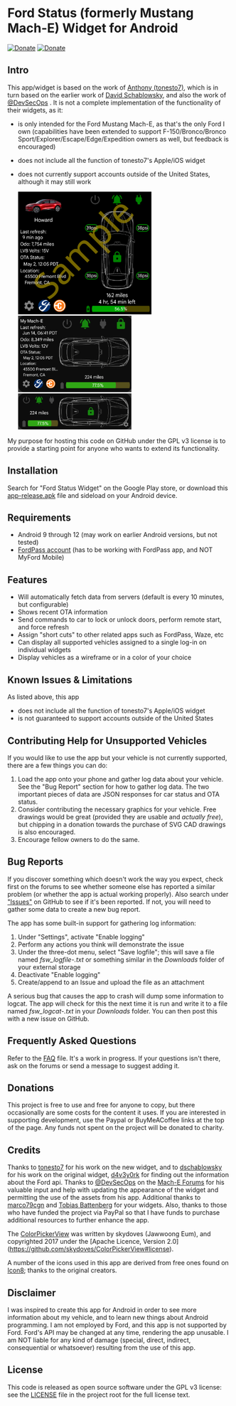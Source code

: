 # Ford Status (formerly Mustang Mach-E) Widget for Android

[![Donate](https://img.shields.io/badge/donate-paypal-green.svg?style=for-the-badge)](https://www.paypal.com/donate/?hosted_button_id=HULVHBSWXDU9S) 
[![Donate](https://img.shields.io/badge/buy%20me%20a%20coffee-donate-yellow.svg)](https://www.buymeacoffee.com/khpylonca)

## Intro

This app/widget is based on the work of [Anthony (tonesto7)](https://github.com/tonesto7), which is in turn based on the earlier work of 
[David Schablowsky](https://github.com/dschablowsky/FordPassWidget), and also the work of [@DevSecOps](https://www.macheforum.com/site/threads/guide-android-mme-widget-more-complex.13588/)
.  It is not a complete implementation of the functionality of their widgets, as it:
- is only intended for the Ford Mustang Mach-E, as that's the only Ford I own (capabilities have been extended to support 
  F-150/Bronco/Bronco Sport/Explorer/Escape/Edge/Expedition owners as well, but feedback is encouraged)
- does not include all the function of tonesto7's Apple/iOS widget
- does not currently support accounts outside of the United States, although it may still work

  <img src="app/src/main/assets/appwidget_sample.png" alt="Large widget example" width="300" />
  <img src="app/src/main/assets/widget_2x4_preview.png" alt="Medium widget example" width="255" />
  <img src="app/src/main/assets/widget_1x5_preview.png" alt="Small widget example" width="255" />

My purpose for hosting this code on GitHub under the GPL v3 license is to provide a starting point for anyone who wants to extend its functionality.

## Installation

Search for "Ford Status Widget" on the Google Play store, or download 
this [app-release.apk](https://github.com/khpylon/MachEWidget/blob/master/app/github/release/app-release.apk?raw=true) file and sideload on your Android device.

## Requirements

- Android 9 through 12 (may work on earlier Android versions, but not tested)
- [FordPass account](https://sso.ci.ford.com/authsvc/mtfim/sps/authsvc?PolicyId=urn:ibm:security:authentication:asf:basicldapuser&Target=https%3A%2F%2Fsso.ci.ford.com%2Foidc%2Fendpoint%2Fdefault%2Fauthorize%3FqsId%3D1f0281db-c684-454a-8d31-0c0f297cc9ed%26client_id%3D880cf418-6345-4e3b-81cd-7b623309b571&identity_source_id=75d08ad1-510f-468a-b69b-5ebc34f773e3#appID=CCCA9FB8-B941-46AD-A89F-F9D9D699DD68&propertySpecificContentKey=brand_ford&originURL=https%3A%2F%2Fwww.ford.com%2F&lang=en_us&fsURL=https%3A%2F%2Fapi.mps.ford.com) (has to be working with FordPass app, and NOT MyFord Mobile)

## Features

- Will automatically fetch data from servers (default is every 10 minutes, but configurable)
- Shows recent OTA information
- Send commands to car to lock or unlock doors, perform remote start, and force refresh
- Assign "short cuts" to other related apps such as FordPass, Waze, etc
- Can display all supported vehicles assigned to a single log-in on individual widgets
- Display vehicles as a wireframe or in a color of your choice

## Known Issues & Limitations

As listed above, this app
- does not include all the function of tonesto7's Apple/iOS widget
- is not guaranteed to support accounts outside of the United States

## Contributing Help for Unsupported Vehicles

If you would like to use the app but your vehicle is not currently supported, there are a few things you can do:

1. Load the app onto your phone and gather log data about your vehicle.  See the "Bug Report" section for how to gather log data.  The two important pieces of data are JSON responses for car status and OTA status.
2. Consider contributing the necessary graphics for your vehicle.  Free drawings would be great (provided they are usable and *actually free*), but chipping in a donation towards the purchase of SVG CAD drawings is also encouraged.
3. Encourage fellow owners to do the same.

## Bug Reports

If you discover something which doesn't work the way you expect, check first on the forums to see whether someone else has
reported a similar problem (or whether the app is actual working properly).  Also search under
["Issues"](https://github.com/khpylon/MachEWidget/issues) on GitHub to see if it's been reported.  If not, you will need to gather
some data to create a new bug report.  

The app has some built-in support for gathering log information:

1. Under "Settings", activate "Enable logging"
2. Perform any actions you think will demonstrate the issue
3. Under the three-dot menu, select "Save logfile"; this will save a file named *fsw_logfile-<datetime>.txt* or something similar in the *Downloads* folder of your
external storage
4. Deactivate "Enable logging"
5. Create/append to an Issue and upload the file as an attachment

A serious bug that causes the app to crash will dump some information to logcat.  The app will check for this the next time it is run
and write it to a file named *fsw_logcat-<datetime>.txt* in your *Downloads* folder.  You can then post this with a new issue on GitHub.

## Frequently Asked Questions

Refer to the [FAQ](https://github.com/khpylon/MachEWidget/blob/master/FAQ.md) file.  It's a work in progress.  If your questions isn't there, ask on the forums or 
send a message to suggest adding it.

## Donations

This project is free to use and free for anyone to copy, but there occasionally are some costs for the content it uses.  If you are interested in supporting
development, use the Paypal or BuyMeACoffee links at the top of the page.  Any funds not spent on the project will be donated to charity.

## Credits

Thanks to [tonesto7](https://github.com/tonesto7/fordpass-scriptable) for his work on the new widget, and to
[dschablowsky](https://github.com/dschablowsky/FordPassWidget) for his work on the original widget, 
[d4v3y0rk](https://github.com/d4v3y0rk) for finding out the information about the Ford api.
Thanks to [@DevSecOps](https://www.macheforum.com/site/members/devsecops.7076/) on the [Mach-E Forums](https://www.macheforum.com/site/) 
for his valuable input and help with updating the appearance of the widget and permitting the use of the assets from his app.
Additional thanks to [marco79cgn](https://github.com/marco79cgn) and [Tobias Battenberg](https://github.com/mountbatt) for your widgets.  Also, thanks to those
who have funded the project via PayPal so that I have funds to purchase additional resources to further enhance the app.

The [ColorPickerView](https://github.com/skydoves/ColorPickerView) was written by skydoves (Jawwoong Eum), and copyrighted 2017 under the [Apache Licence, Version 2.0]
(https://github.com/skydoves/ColorPickerView#license).

A number of the icons used in this app are derived from free ones found on [Icon8](https://icons8.com/); thanks to the original creators.

## Disclaimer

I was inspired to create this app for Android in order to see more information about my vehicle, and to learn new things about Android programming.
I am not employed by Ford, and this app is not supported by Ford. 
Ford's API may be changed at any time, rendering the app unusable. 
I am NOT liable for any kind of damage (special, direct, indirect, consequential or whatsoever) resulting from the use of this app. 

## License

This code is released as open source software under the GPL v3 license: see the [LICENSE](https://github.com/khpylon/MachEWidget/LICENSE.txt) file in the project root for the full license text.
